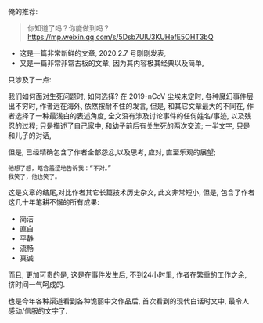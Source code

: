 俺的推荐:

> 你知道了吗？你能做到吗？
https://mp.weixin.qq.com/s/5Dsb7UlU3KUHefE5OHT3bQ

- 这是一篇非常新鲜的文章, 2020.2.7 号刚刚发表,
- 又是一篇非常非常古板的文章, 因为其内容极其经典以及简单,


只涉及了一点:

我们如何面对生死问题时, 如何选择?
在 2019-nCoV 尘埃未定时, 各种魔幻事件层出不穷时,
作者远在海外, 依然按耐不住的发言,
但是, 和其它文章最大的不同在,
作者选择了一种最浅白的表述角度,
全文没有涉及讨论事件的任何姓名/事迹, 以及残忍的过程;
只是描述了自己家中, 和幼子前后有关生死的两次交流;
一半文字, 只是和儿子的对话,

但是, 已经精确包含了作者全部怨忿,以及思考, 应对, 直至乐观的展望;

    他想了想，略含羞涩地告诉我：“不对。”
    我笑了，他也笑了。

这是文章的结尾,对比作者其它长篇技术历史杂文,
此文非常短小, 但是, 包含了作者这几十年笔耕不懈的所有成果:

- 简洁
- 直白
- 平静
- 流畅
- 真诚

而且, 更加可贵的是, 这是在事件发生后, 不到24小时里,
作者在繁重的工作之余, 挤时间一气呵成的.

也是今年各种渠道看到各种诡丽中文作品后,
首次看到的现代白话时文中, 最令人感动/信服的文字了.

